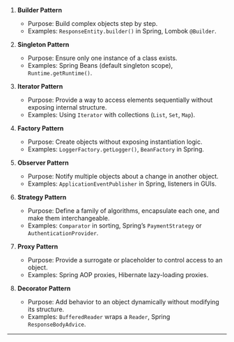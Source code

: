 1. **Builder Pattern**

   * Purpose: Build complex objects step by step.
   * Examples: `ResponseEntity.builder()` in Spring, Lombok `@Builder`.

2. **Singleton Pattern**

   * Purpose: Ensure only one instance of a class exists.
   * Examples: Spring Beans (default singleton scope), `Runtime.getRuntime()`.

3. **Iterator Pattern**

   * Purpose: Provide a way to access elements sequentially without exposing internal structure.
   * Examples: Using `Iterator` with collections (`List`, `Set`, `Map`).

4. **Factory Pattern**

   * Purpose: Create objects without exposing instantiation logic.
   * Examples: `LoggerFactory.getLogger()`, `BeanFactory` in Spring.

5. **Observer Pattern**

   * Purpose: Notify multiple objects about a change in another object.
   * Examples: `ApplicationEventPublisher` in Spring, listeners in GUIs.

6. **Strategy Pattern**

   * Purpose: Define a family of algorithms, encapsulate each one, and make them interchangeable.
   * Examples: `Comparator` in sorting, Spring’s `PaymentStrategy` or `AuthenticationProvider`.

7. **Proxy Pattern**

   * Purpose: Provide a surrogate or placeholder to control access to an object.
   * Examples: Spring AOP proxies, Hibernate lazy-loading proxies.

8. **Decorator Pattern**

   * Purpose: Add behavior to an object dynamically without modifying its structure.
   * Examples: `BufferedReader` wraps a `Reader`, Spring `ResponseBodyAdvice`.

---

